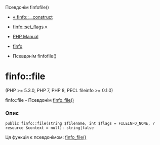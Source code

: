 Псевдонім finfofile()

-   [« finfo::\_\_construct](finfo.construct.html)
    
-   [finfo::set\_flags »](finfo.set-flags.html)
    
-   [PHP Manual](index.html)
    
-   [finfo](class.finfo.html)
    
-   Псевдонім finfofile()
    

# finfo::file

(PHP >= 5.3.0, PHP 7, PHP 8, PECL fileinfo >= 0.1.0)

finfo::file - Псевдонім [finfo\_file()](function.finfo-file.html)

### Опис

```methodsynopsis
public finfo::file(string $filename, int $flags = FILEINFO_NONE, ?resource $context = null): string|false
```

Ця функція є псевдонімом: [finfo\_file()](function.finfo-file.html)